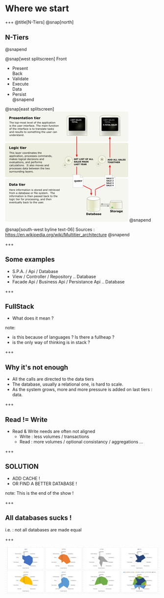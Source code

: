 # Where we start

+++
@title[N-Tiers]
@snap[north] 
## N-Tiers
@snapend

@snap[west splitscreen] 
Front <br /> 
- Present <br />
Back <br />
- Validate <br />
- Execute <br />
Data <br />
- Persist <br />
@snapend

@snap[east splitscreen]
![N-Tiers](_assets/Overview_of_a_three-tier_application_vectorVersion.png)
@snapend


@snap[south-west byline text-06]
Sources : https://en.wikipedia.org/wiki/Multitier_architecture
@snapend

+++
## Some examples
- S.P.A. / Api / Database
- View / Controller / Repository .. Database
- Facade Api / Business Api / Persistance Api .. Database

+++
## FullStack
- What does it mean ?

note: 
- is this because of languages ? Is there a fullheap ?
- is the only way of thinking is in stack ?


+++
## Why it's not enough
- All the calls are directed to the data tiers
- The database, usually a relational one, is hard to scale.
- As the system grows, more and more pressure is added on last tiers : data.

+++
## Read != Write
- Read & Write needs are often not aligned
  * Write : less volumes / transactions
  * Read : more volumes / optional consistancy / aggregations ...

+++
## SOLUTION

- ADD CACHE !
- OR FIND A BETTER DATABASE !

note:
This is the end of the show !

+++
## All databases sucks !
i.e. : not all databases are made equal

+++

![Databases](_assets/DbSkills.png)

